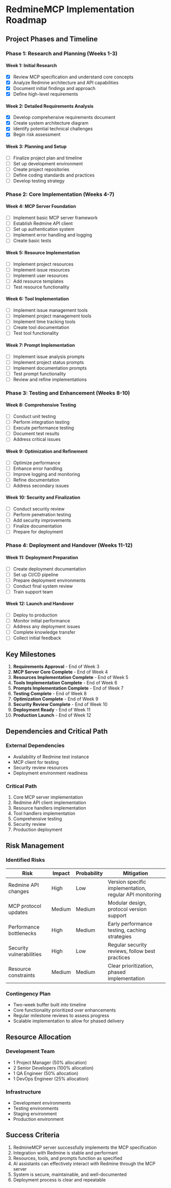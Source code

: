 # RedmineMCP Implementation Roadmap

## Project Phases and Timeline

### Phase 1: Research and Planning (Weeks 1-3)

#### Week 1: Initial Research
- [x] Review MCP specification and understand core concepts
- [x] Analyze Redmine architecture and API capabilities
- [x] Document initial findings and approach
- [x] Define high-level requirements

#### Week 2: Detailed Requirements Analysis
- [x] Develop comprehensive requirements document
- [x] Create system architecture diagram
- [x] Identify potential technical challenges
- [x] Begin risk assessment

#### Week 3: Planning and Setup
- [ ] Finalize project plan and timeline
- [ ] Set up development environment
- [ ] Create project repositories
- [ ] Define coding standards and practices
- [ ] Develop testing strategy

### Phase 2: Core Implementation (Weeks 4-7)

#### Week 4: MCP Server Foundation
- [ ] Implement basic MCP server framework
- [ ] Establish Redmine API client
- [ ] Set up authentication system
- [ ] Implement error handling and logging
- [ ] Create basic tests

#### Week 5: Resource Implementation
- [ ] Implement project resources
- [ ] Implement issue resources
- [ ] Implement user resources
- [ ] Add resource templates
- [ ] Test resource functionality

#### Week 6: Tool Implementation
- [ ] Implement issue management tools
- [ ] Implement project management tools
- [ ] Implement time tracking tools
- [ ] Create tool documentation
- [ ] Test tool functionality

#### Week 7: Prompt Implementation
- [ ] Implement issue analysis prompts
- [ ] Implement project status prompts
- [ ] Implement documentation prompts
- [ ] Test prompt functionality
- [ ] Review and refine implementations

### Phase 3: Testing and Enhancement (Weeks 8-10)

#### Week 8: Comprehensive Testing
- [ ] Conduct unit testing
- [ ] Perform integration testing
- [ ] Execute performance testing
- [ ] Document test results
- [ ] Address critical issues

#### Week 9: Optimization and Refinement
- [ ] Optimize performance
- [ ] Enhance error handling
- [ ] Improve logging and monitoring
- [ ] Refine documentation
- [ ] Address secondary issues

#### Week 10: Security and Finalization
- [ ] Conduct security review
- [ ] Perform penetration testing
- [ ] Add security improvements
- [ ] Finalize documentation
- [ ] Prepare for deployment

### Phase 4: Deployment and Handover (Weeks 11-12)

#### Week 11: Deployment Preparation
- [ ] Create deployment documentation
- [ ] Set up CI/CD pipeline
- [ ] Prepare deployment environments
- [ ] Conduct final system review
- [ ] Train support team

#### Week 12: Launch and Handover
- [ ] Deploy to production
- [ ] Monitor initial performance
- [ ] Address any deployment issues
- [ ] Complete knowledge transfer
- [ ] Collect initial feedback

## Key Milestones

1. **Requirements Approval** - End of Week 3
2. **MCP Server Core Complete** - End of Week 4
3. **Resources Implementation Complete** - End of Week 5
4. **Tools Implementation Complete** - End of Week 6
5. **Prompts Implementation Complete** - End of Week 7
6. **Testing Complete** - End of Week 8
7. **Optimization Complete** - End of Week 9
8. **Security Review Complete** - End of Week 10
9. **Deployment Ready** - End of Week 11
10. **Production Launch** - End of Week 12

## Dependencies and Critical Path

### External Dependencies
- Availability of Redmine test instance
- MCP client for testing
- Security review resources
- Deployment environment readiness

### Critical Path
1. Core MCP server implementation
2. Redmine API client implementation
3. Resource handlers implementation
4. Tool handlers implementation
5. Comprehensive testing
6. Security review
7. Production deployment

## Risk Management

### Identified Risks

| Risk | Impact | Probability | Mitigation |
|------|--------|------------|------------|
| Redmine API changes | High | Low | Version specific implementation, regular API monitoring |
| MCP protocol updates | Medium | Medium | Modular design, protocol version support |
| Performance bottlenecks | High | Medium | Early performance testing, caching strategies |
| Security vulnerabilities | High | Low | Regular security reviews, follow best practices |
| Resource constraints | Medium | Medium | Clear prioritization, phased implementation |

### Contingency Plan
- Two-week buffer built into timeline
- Core functionality prioritized over enhancements
- Regular milestone reviews to assess progress
- Scalable implementation to allow for phased delivery

## Resource Allocation

### Development Team
- 1 Project Manager (50% allocation)
- 2 Senior Developers (100% allocation)
- 1 QA Engineer (50% allocation)
- 1 DevOps Engineer (25% allocation)

### Infrastructure
- Development environments
- Testing environments
- Staging environment
- Production environment

## Success Criteria

1. RedmineMCP server successfully implements the MCP specification
2. Integration with Redmine is stable and performant
3. Resources, tools, and prompts function as specified
4. AI assistants can effectively interact with Redmine through the MCP server
5. System is secure, maintainable, and well-documented
6. Deployment process is clear and repeatable
